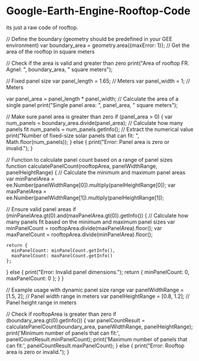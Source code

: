 # Google-Earth-Engine-Rooftop-Code
its just a raw code of rooftop.


// Define the boundary (geometry should be predefined in your GEE environment)
var boundary_area = geometry.area({maxError: 1});  // Get the area of the rooftop in square meters

// Check if the area is valid and greater than zero
print("Area of rooftop FR. Agnel: ", boundary_area, " square meters");

// Fixed panel size
var panel_length = 1.65;  // Meters
var panel_width = 1;  // Meters

var panel_area = panel_length * panel_width;  // Calculate the area of a single panel
print("Single panel area: ", panel_area, " square meters");

// Make sure panel area is greater than zero
if (panel_area > 0) {
  var num_panels = boundary_area.divide(panel_area);  // Calculate how many panels fit
  num_panels = num_panels.getInfo();  // Extract the numerical value
  print("Number of fixed-size solar panels that can fit: ", Math.floor(num_panels));
} else {
  print("Error: Panel area is zero or invalid.");
}

// Function to calculate panel count based on a range of panel sizes
function calculatePanelCount(rooftopArea, panelWidthRange, panelHeightRange) {
  // Calculate the minimum and maximum panel areas
  var minPanelArea = ee.Number(panelWidthRange[0]).multiply(panelHeightRange[0]);
  var maxPanelArea = ee.Number(panelWidthRange[1]).multiply(panelHeightRange[1]);

  // Ensure valid panel areas
  if (minPanelArea.gt(0).and(maxPanelArea.gt(0)).getInfo()) {
    // Calculate how many panels fit based on the minimum and maximum panel sizes
    var minPanelCount = rooftopArea.divide(maxPanelArea).floor();
    var maxPanelCount = rooftopArea.divide(minPanelArea).floor();

    return {
      minPanelCount: minPanelCount.getInfo(),
      maxPanelCount: maxPanelCount.getInfo()
    };
    
  } else {
    print("Error: Invalid panel dimensions.");
    return {
      minPanelCount: 0,
      maxPanelCount: 0
    };
  }
}

// Example usage with dynamic panel size range
var panelWidthRange = [1.5, 2];  // Panel width range in meters
var panelHeightRange = [0.8, 1.2];  // Panel height range in meters

// Check if rooftopArea is greater than zero
if (boundary_area.gt(0).getInfo()) {
  var panelCountResult = calculatePanelCount(boundary_area, panelWidthRange, panelHeightRange);
  print('Minimum number of panels that can fit:', panelCountResult.minPanelCount);
  print('Maximum number of panels that can fit:', panelCountResult.maxPanelCount);
} else {
  print("Error: Rooftop area is zero or invalid.");
}
